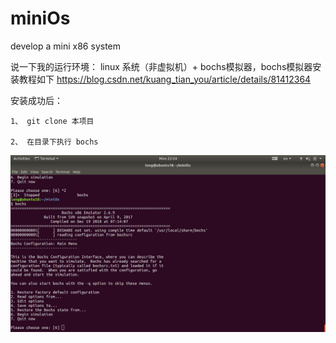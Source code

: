 # miniOs
develop a mini x86 system 

说一下我的运行环境： linux 系统（非虚拟机）+ bochs模拟器，bochs模拟器安装教程如下
https://blog.csdn.net/kuang_tian_you/article/details/81412364

安装成功后： 
  
	1、 git clone 本项目
  
	2、 在目录下执行 bochs 

![启动bochs](./image/bochs_step1.png)

